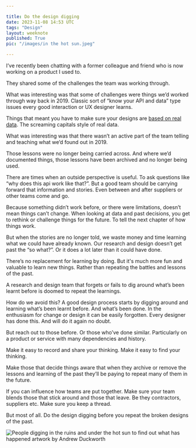 ```yaml
---

title: Do the design digging
date: 2023-11-08 14:53 UTC
tags: "Design"
layout: weeknote
published: True
pic: "/images/in the hot sun.jpeg"

---
```


I’ve recently been chatting with a former colleague and friend who is now working on a product I used to.

They shared some of the challenges the team was working through.

What was interesting was that some of challenges were things we’d worked through way back in 2019. Classic sort of “know your API and data” type issues every good interaction or UX designer learns.

Things that meant you have to make sure your designs are [based on real data](https://grillopress.github.io/2019/12/05/design-for-real-data.html). The screaming capitals style of real data.

What was interesting was that there wasn’t an active part of the team telling and teaching what we’d found out in 2019.

Those lessons were no longer being carried across. And where we’d documented things, those lessons have been archived and no longer being used.

There are times when an outside perspective is useful. To ask questions like “why does this api work like that?”. But a good team should be carrying forward that information and stories. Even between and after suppliers or other teams come and go.

Because something didn’t work before, or there were limitations, doesn’t mean things can’t change. When looking at data and past decisions, you get to rethink or challenge things for the future. To tell the next chapter of how things work.

But when the stories are no longer told, we waste money and time learning what we could have already known. Our research and design doesn’t get past the “so what?”. Or it does a lot later than it could have done.

There’s no replacement for learning by doing. But it's much more fun and valuable to learn new things. Rather than repeating the battles and lessons of the past.

A research and design team that forgets or fails to dig around what’s been learnt before is doomed to repeat the learnings.

How do we avoid this? A good design process starts by digging around and learning what’s been learnt before. And what’s been done. In the enthusiasm for change or design it can be easily forgotten. Every designer has done this. And will do it again no doubt.

But reach out to those before. Or those who’ve done similar. Particularly on a product or service with many dependencies and history.

Make it easy to record and share your thinking. Make it easy to find your thinking. 

Make those that decide things aware that when they archive or remove the lessons and learning of the past they’ll be paying to repeat many of them in the future.

If you can influence how teams are put together. Make sure your team blends those that stick around and those that leave. Be they contractors, suppliers etc. Make sure you keep a thread.

But most of all. Do the design digging before you repeat the broken designs of the past.

<img src="/images/in the hot sun.jpeg" alt="People digging in the ruins and under the hot sun to find out what has happened artwork by Andrew Duckworth"/>
